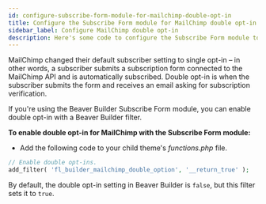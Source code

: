 ```yaml
---
id: configure-subscribe-form-module-for-mailchimp-double-opt-in
title: Configure the Subscribe Form module for MailChimp double opt-in
sidebar_label: Configure MailChimp double opt-in
description: Here's some code to configure the Subscribe Form module to include an email from MailChimp to the subscriber asking for verification.
---
```


MailChimp changed their default subscriber setting to single opt-in – in other
words, a subscriber submits a subscription form connected to the MailChimp API
and is automatically subscribed. Double opt-in is when the subscriber submits
the form and receives an email asking for subscription verification.

If you're using the Beaver Builder Subscribe Form module, you can enable
double opt-in with a Beaver Builder filter.

**To enable double opt-in for MailChimp with the Subscribe Form module:**

  * Add the following code to your child theme's _functions.php_ file.

  ```php
  // Enable double opt-ins.
  add_filter( 'fl_builder_mailchimp_double_option', '__return_true' );
  ```

By default, the double opt-in setting in Beaver Builder is `false`, but this
filter sets it to `true`.
